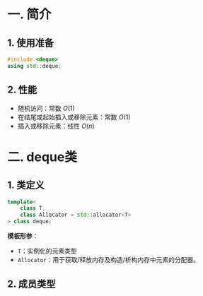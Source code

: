 # 一. 简介

## 1. 使用准备

```c++
#include <deque>
using std::deque;
```



## 2. 性能

- 随机访问：常数 $O(1)$
- 在结尾或起始插入或移除元素：常数 $O(1)$
- 插入或移除元素：线性  $O(n)$



# 二. deque类

## 1. 类定义

```c++
template<
	class T,
	class Allocator = std::allocator<T>
> class deque;
```

**模板形参**：

- `T`：实例化的元素类型
- `Allocator`：用于获取/释放内存及构造/析构内存中元素的分配器。



## 2. 成员类型

